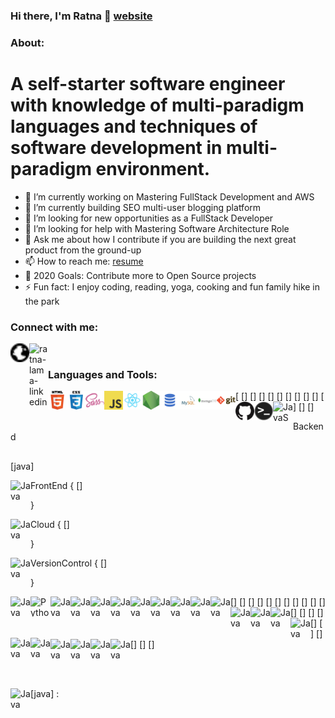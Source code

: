 ### Hi there, I'm Ratna 👋 [website]

### About: 
# A self-starter software engineer with knowledge of multi-paradigm languages and techniques of software development in multi-paradigm environment.

- 🔭 I’m currently working on Mastering FullStack Development and AWS
- 🌱 I’m currently building SEO multi-user blogging platform
- 👯 I’m looking for new opportunities as a FullStack Developer
- 🤔 I’m looking for help with Mastering Software Architecture Role
- 💬 Ask me about how I contribute if you are building the next great product from the ground-up
- 📫 How to reach me: [resume]
- 🥅 2020 Goals: Contribute more to Open Source projects
- ⚡ Fun fact: I enjoy coding, reading, yoga, cooking and fun family hike in the park

### Connect with me: 
[<img align="left" alt="ratnalama.com" width="30px" src="https://raw.githubusercontent.com/iconic/open-iconic/master/svg/globe.svg" />][website]
[<img align="left" alt="ratna-lama-linkedin" width="30px" src="https://cdn.jsdelivr.net/npm/simple-icons@v3/icons/linkedin.svg" />][linkedin]

<br />

### Languages and Tools:

[<img align="left" alt="HTML5" width="30px" color="blue" src="https://raw.githubusercontent.com/github/explore/80688e429a7d4ef2fca1e82350fe8e3517d3494d/topics/html/html.png" />
[<img align="left" alt="CSS3" width="30px" src="https://raw.githubusercontent.com/github/explore/80688e429a7d4ef2fca1e82350fe8e3517d3494d/topics/css/css.png" />]
[<img align="left" alt="Sass" width="30px" src="https://raw.githubusercontent.com/github/explore/80688e429a7d4ef2fca1e82350fe8e3517d3494d/topics/sass/sass.png" />]
[<img align="left" alt="JavaScript" width="30px" src="https://raw.githubusercontent.com/github/explore/80688e429a7d4ef2fca1e82350fe8e3517d3494d/topics/javascript/javascript.png" />]
[<img align="left" alt="React" width="30px" src="https://raw.githubusercontent.com/github/explore/80688e429a7d4ef2fca1e82350fe8e3517d3494d/topics/react/react.png" />]
[<img align="left" alt="Node.js" width="30px" src="https://raw.githubusercontent.com/github/explore/80688e429a7d4ef2fca1e82350fe8e3517d3494d/topics/nodejs/nodejs.png" />]
[<img align="left" alt="SQL" width="30px" src="https://raw.githubusercontent.com/github/explore/80688e429a7d4ef2fca1e82350fe8e3517d3494d/topics/sql/sql.png" />]
[<img align="left" alt="MySQL" width="30px" src="https://raw.githubusercontent.com/github/explore/80688e429a7d4ef2fca1e82350fe8e3517d3494d/topics/mysql/mysql.png" />]
[<img align="left" alt="MongoDB" width="30px" src="https://raw.githubusercontent.com/github/explore/80688e429a7d4ef2fca1e82350fe8e3517d3494d/topics/mongodb/mongodb.png" />]
[<img align="left" alt="Git" width="30px" src="https://raw.githubusercontent.com/github/explore/80688e429a7d4ef2fca1e82350fe8e3517d3494d/topics/git/git.png" />]
[<img align="left" alt="GitHub" width="30px" src="https://raw.githubusercontent.com/github/explore/78df643247d429f6cc873026c0622819ad797942/topics/github/github.png" />]
[<img align="left" alt="Terminal" width="30px" src="https://raw.githubusercontent.com/github/explore/80688e429a7d4ef2fca1e82350fe8e3517d3494d/topics/terminal/terminal.png" />]
[<img align="left" alt="JavaScript" height="32" width="32" src="https://cdn.jsdelivr.net/npm/simple-icons@v4/icons/javascript.svg" />]

Backend
##    
[java]



FrontEnd {
    [<img align="left" alt="Java" height="32" width="32" src="https://cdn.jsdelivr.net/npm/simple-icons@v4/icons/java.svg" />]

}

Cloud {
    [<img align="left" alt="Java" height="32" width="32" src="https://cdn.jsdelivr.net/npm/simple-icons@v4/icons/java.svg" />]

}

VersionControl {
    [<img align="left" alt="Java" height="32" width="32" src="https://cdn.jsdelivr.net/npm/simple-icons@v4/icons/java.svg" />]

}


[<img align="left" alt="Java" height="32" width="32" src="https://cdn.jsdelivr.net/npm/simple-icons@v4/icons/java.svg" />]
[<img align="left" alt="Python" height="32" width="32" src="https://cdn.jsdelivr.net/npm/simple-icons@v4/icons/python.svg" />]
[<img align="left" alt="Java" height="32" width="32" src="https://cdn.jsdelivr.net/npm/simple-icons@v4/icons/java.svg" />]
[<img align="left" alt="Java" height="32" width="32" src="https://cdn.jsdelivr.net/npm/simple-icons@v4/icons/java.svg" />]
[<img align="left" alt="Java" height="32" width="32" src="https://cdn.jsdelivr.net/npm/simple-icons@v4/icons/java.svg" />]
[<img align="left" alt="Java" height="32" width="32" src="https://cdn.jsdelivr.net/npm/simple-icons@v4/icons/java.svg" />]
[<img align="left" alt="Java" height="32" width="32" src="https://cdn.jsdelivr.net/npm/simple-icons@v4/icons/java.svg" />]
[<img align="left" alt="Java" height="32" width="32" src="https://cdn.jsdelivr.net/npm/simple-icons@v4/icons/java.svg" />]
[<img align="left" alt="Java" height="32" width="32" src="https://cdn.jsdelivr.net/npm/simple-icons@v4/icons/java.svg" />]
[<img align="left" alt="Java" height="32" width="32" src="https://cdn.jsdelivr.net/npm/simple-icons@v4/icons/java.svg" />]
[<img align="left" alt="Java" height="32" width="32" src="https://cdn.jsdelivr.net/npm/simple-icons@v4/icons/java.svg" />]
[<img align="left" alt="Java" height="32" width="32" src="https://cdn.jsdelivr.net/npm/simple-icons@v4/icons/java.svg" />]
[<img align="left" alt="Java" height="32" width="32" src="https://cdn.jsdelivr.net/npm/simple-icons@v4/icons/java.svg" />]
[<img align="left" alt="Java" height="32" width="32" src="https://cdn.jsdelivr.net/npm/simple-icons@v4/icons/java.svg" />]
[<img align="left" alt="Java" height="32" width="32" src="https://cdn.jsdelivr.net/npm/simple-icons@v4/icons/java.svg" />]
[<img align="left" alt="Java" height="32" width="32" src="https://cdn.jsdelivr.net/npm/simple-icons@v4/icons/java.svg" />]
[<img align="left" alt="Java" height="32" width="32" src="https://cdn.jsdelivr.net/npm/simple-icons@v4/icons/java.svg" />]
[<img align="left" alt="Java" height="32" width="32" src="https://cdn.jsdelivr.net/npm/simple-icons@v4/icons/java.svg" />]
[<img align="left" alt="Java" height="32" width="32" src="https://cdn.jsdelivr.net/npm/simple-icons@v4/icons/java.svg" />]
[<img align="left" alt="Java" height="32" width="32" src="https://cdn.jsdelivr.net/npm/simple-icons@v4/icons/java.svg" />]
[<img align="left" alt="Java" height="32" width="32" src="https://cdn.jsdelivr.net/npm/simple-icons@v4/icons/java.svg" />]


<br /> <br />

[website]: https://ratnalama.com/
[linkedin]: https://www.linkedin.com/in/ratna-lama/
[resume]: https://ratnalama.com/RatnaKLamaResume.pdf
[java] : <img align="left" alt="Java" height="32" width="32" src="https://cdn.jsdelivr.net/npm/simple-icons@v4/icons/java.svg" />